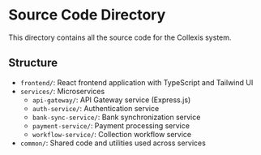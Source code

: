 # Source Code Directory

This directory contains all the source code for the Collexis system.

## Structure

- `frontend/`: React frontend application with TypeScript and Tailwind UI
- `services/`: Microservices
  - `api-gateway/`: API Gateway service (Express.js)
  - `auth-service/`: Authentication service
  - `bank-sync-service/`: Bank synchronization service
  - `payment-service/`: Payment processing service
  - `workflow-service/`: Collection workflow service
- `common/`: Shared code and utilities used across services